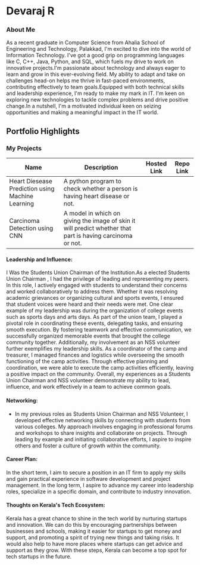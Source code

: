 # Devaraj R 

### About Me

As a recent graduate in Computer Science from Ahalia School of Engineering and Technology, Palakkad, I'm excited to dive into the world of Information Technology. I've got a good grip on programming languages like C, C++, Java, Python, and SQL, which fuels my drive to work on innovative projects.I'm passionate about technology and always eager to learn and grow in this ever-evolving field. My ability to adapt and take on challenges head-on helps me thrive in fast-paced environments, contributing effectively to team goals.Equipped with both technical skills and leadership experience, I'm ready to make my mark in IT. I'm keen on exploring new technologies to tackle complex problems and drive positive change.In a nutshell, I'm a motivated individual keen on seizing opportunities and making a meaningful impact in the IT world.


## Portfolio Highlights

### My Projects

| Name                | Description                                                                | Hosted Link                              | Repo Link                   
|---------------------|---------------------------------------------------------------------------|------------------------------------------|----------------------------------------------------------------|
| Heart Diesease Prediction using Machine Learning|  A python program to check whether a person is having heart disease or not.                                          | 
| Carcinoma Detection using CNN| A model in which on giving the image of skin it will predict whether that part is having carcinoma or not.                                 

#### Leadership and Influence:

I Was the Students Union Chairman of the Institution.As a elected Students Union Chairman , I had the privilege of leading and representing my peers. In this role, I actively engaged with students to understand their concerns and worked collaboratively to address them. Whether it was resolving academic grievances or organizing cultural and sports events, I ensured that student voices were heard and their needs were met.
One clear example of my leadership was during the organization of college events such as sports days and arts days. As part of the union team, I played a pivotal role in coordinating these events, delegating tasks, and ensuring smooth execution. By fostering teamwork and effective communication, we successfully organized memorable events that brought the college community together.
Additionally, my involvement as an NSS volunteer further exemplifies my leadership skills. As a coordinator of the camp and treasurer, I managed finances and logistics while overseeing the smooth functioning of the camp activities. Through effective planning and coordination, we were able to execute the camp activities efficiently, leaving a positive impact on the community.
Overall, my experiences as a Students Union Chairman and NSS volunteer demonstrate my ability to lead, influence, and work effectively in a team to achieve common goals.

#### Networking:

- In my previous roles as Students Union Chairman and NSS Volunteer, I developed effective networking skills by connecting with students from various colleges. My approach involves engaging in professional forums and workshops to share insights and collaborate on projects. Through leading by example and initiating collaborative efforts, I aspire to inspire others and foster a culture of growth within the community.

#### Career Plan:

In the short term, I aim to secure a position in an IT firm to apply my skills and gain practical experience in software development and project management.
In the long term, I aspire to advance my career into leadership roles, specialize in a specific domain, and contribute to industry innovation.

#### Thoughts on Kerala's Tech Ecosystem:

Kerala has a great chance to shine in the tech world by nurturing startups and innovation. We can do this by encouraging partnerships between businesses and schools, making it easier for startups to get money and support, and promoting a spirit of trying new things and taking risks. It would also help to have more places where startups can get advice and support as they grow. With these steps, Kerala can become a top spot for tech startups in the future.

